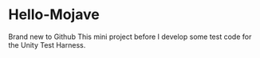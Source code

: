 # Hello-Mojave
Brand new to Github
This mini project before I develop some test code for the Unity Test Harness.
